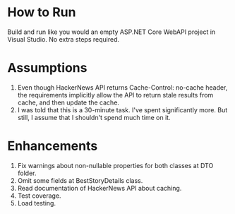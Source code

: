 # How to Run
Build and run like you would an empty ASP.NET Core WebAPI project in Visual Studio. No extra steps required.

# Assumptions
1. Even though HackerNews API returns Cache-Control: no-cache header, the requirements implicitly allow the API to return stale results from cache, and then update the cache.
2. I was told that this is a 30-minute task. I've spent significantly more. But still, I assume that I shouldn't spend much time on it.

# Enhancements
1. Fix warnings about non-nullable properties for both classes at DTO folder.
2. Omit some fields at BestStoryDetails class.
3. Read documentation of HackerNews API about caching.
4. Test coverage.
5. Load testing.